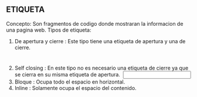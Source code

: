 ## ETIQUETA
Concepto: Son fragmentos de codigo donde mostraran la informacion de una pagina web.
Tipos de etiqueta: 
1. De apertura y cierre : Este tipo tiene una etiqueta de apertura y una de cierre. 
    <h1></h1>
2. Self closing : En este tipo no es necesario una etiqueta de cierre ya que se cierra en su misma etiqueta de apertura.
    <img />
    <input /> 
3. Bloque : Ocupa todo el espacio en horizontal.
4. Inline : Solamente ocupa el espacio del contenido.